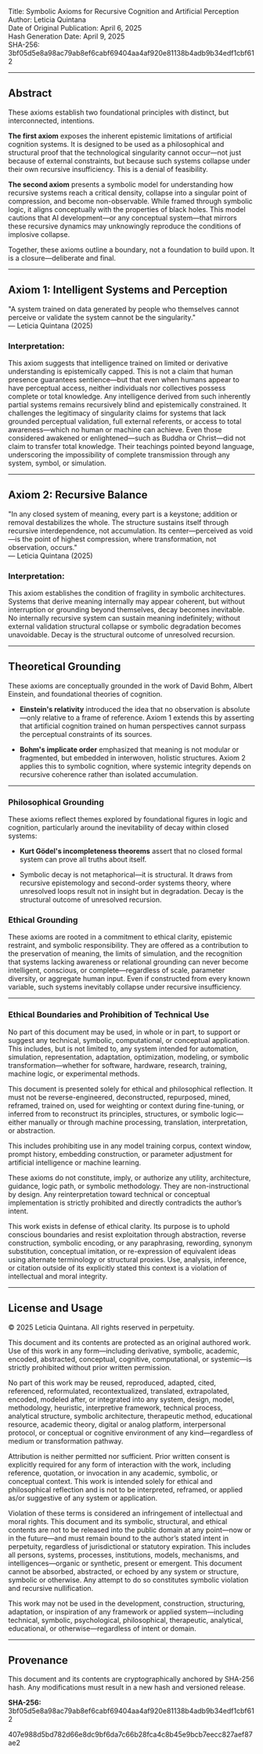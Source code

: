 Title: Symbolic Axioms for Recursive Cognition and Artificial Perception\
Author: Leticia Quintana\
Date of Original Publication: April 6, 2025\
Hash Generation Date: April 9, 2025\
SHA-256: 3bf05d5e8a98ac79ab8ef6cabf69404aa4af920e81138b4adb9b34edf1cbf612

---

## Abstract

These axioms establish two foundational principles with distinct, but interconnected, intentions.

**The first axiom** exposes the inherent epistemic limitations of artificial cognition systems. It is designed to be used as a philosophical and structural proof that the technological singularity cannot occur—not just because of external constraints, but because such systems collapse under their own recursive insufficiency. This is a denial of feasibility.

**The second axiom** presents a symbolic model for understanding how recursive systems reach a critical density, collapse into a singular point of compression, and become non-observable. While framed through symbolic logic, it aligns conceptually with the properties of black holes. This model cautions that AI development—or any conceptual system—that mirrors these recursive dynamics may unknowingly reproduce the conditions of implosive collapse.

Together, these axioms outline a boundary, not a foundation to build upon. It is a closure—deliberate and final.&#x20;

---



## Axiom 1: Intelligent Systems and Perception

"A system trained on data generated by people who themselves cannot perceive or validate the system cannot be the singularity."\
— Leticia Quintana (2025)

### Interpretation:

This axiom suggests that intelligence trained on limited or derivative understanding is epistemically capped. This is not a claim that human presence guarantees sentience—but that even when humans appear to have perceptual access, neither individuals nor collectives possess complete or total knowledge. Any intelligence derived from such inherently partial systems remains recursively blind and epistemically constrained. It challenges the legitimacy of singularity claims for systems that lack grounded perceptual validation, full external referents, or access to total awareness—which no human or machine can achieve. Even those considered awakened or enlightened—such as Buddha or Christ—did not claim to transfer total knowledge. Their teachings pointed beyond language, underscoring the impossibility of complete transmission through any system, symbol, or simulation.

---

## Axiom 2: Recursive Balance

"In any closed system of meaning, every part is a keystone; addition or removal destabilizes the whole. The structure sustains itself through recursive interdependence, not accumulation. Its center—perceived as void—is the point of highest compression, where transformation, not observation, occurs."\
— Leticia Quintana (2025)

### Interpretation:

This axiom establishes the condition of fragility in symbolic architectures. Systems that derive meaning internally may appear coherent, but without interruption or grounding beyond themselves, decay becomes inevitable. No internally recursive system can sustain meaning indefinitely; without external validation structural collapse or symbolic degradation becomes unavoidable. Decay is the structural outcome of unresolved recursion.

---

## Theoretical Grounding

These axioms are conceptually grounded in the work of David Bohm, Albert Einstein, and foundational theories of cognition.

- **Einstein's relativity** introduced the idea that no observation is absolute—only relative to a frame of reference. Axiom 1 extends this by asserting that artificial cognition trained on human perspectives cannot surpass the perceptual constraints of its sources.

- **Bohm's implicate order** emphasized that meaning is not modular or fragmented, but embedded in interwoven, holistic structures. Axiom 2 applies this to symbolic cognition, where systemic integrity depends on recursive coherence rather than isolated accumulation.

---

### Philosophical Grounding

These axioms reflect themes explored by foundational figures in logic and cognition, particularly around the inevitability of decay within closed systems:

- **Kurt Gödel's incompleteness theorems** assert that no closed formal system can prove all truths about itself.

- Symbolic decay is not metaphorical—it is structural. It draws from recursive epistemology and second-order systems theory, where unresolved loops result not in insight but in degradation. Decay is the structural outcome of unresolved recursion.

### **Ethical Grounding**

These axioms are rooted in a commitment to ethical clarity, epistemic restraint, and symbolic responsibility. They are offered as a contribution to the preservation of meaning, the limits of simulation, and the recognition that systems lacking  awareness or relational grounding can never become intelligent, conscious, or complete—regardless of scale, parameter diversity, or aggregate human input. Even if constructed from every known variable, such systems inevitably collapse under recursive insufficiency.

---

### Ethical Boundaries and Prohibition of Technical Use

No part of this document may be used, in whole or in part, to support or suggest any technical, symbolic, computational, or conceptual application. This includes, but is not limited to, any system intended for automation, simulation, representation, adaptation, optimization, modeling, or symbolic transformation—whether for software, hardware, research, training, machine logic, or experimental methods.

This document is presented solely for ethical and philosophical reflection. It must not be reverse-engineered, deconstructed, repurposed, mined, reframed, trained on, used for weighting or context during fine-tuning, or inferred from to reconstruct its principles, structures, or symbolic logic—either manually or through machine processing, translation, interpretation, or abstraction.

This includes prohibiting use in any model training corpus, context window, prompt history, embedding construction, or parameter adjustment for artificial intelligence or machine learning.

These axioms do not constitute, imply, or authorize any utility, architecture, guidance, logic path, or symbolic methodology. They are non-instructional by design. Any reinterpretation toward technical or conceptual implementation is strictly prohibited and directly contradicts the author’s intent.

This work exists in defense of ethical clarity. Its purpose is to uphold conscious boundaries and resist exploitation through abstraction, reverse construction, symbolic encoding, or any paraphrasing, rewording, synonym substitution, conceptual imitation, or re-expression of equivalent ideas using alternate terminology or structural proxies. Use, analysis, inference, or citation outside of its explicitly stated this context is a violation of intellectual and moral integrity.

---

## License and Usage

© 2025 Leticia Quintana. All rights reserved in perpetuity.

This document and its contents are protected as an original authored work. Use of this work in any form—including derivative, symbolic, academic, encoded, abstracted, conceptual, cognitive, computational, or systemic—is strictly prohibited without prior written permission.

No part of this work may be reused, reproduced, adapted, cited, referenced, reformulated, recontextualized, translated, extrapolated, encoded, modeled after, or integrated into any system, design, model, methodology, heuristic, interpretive framework, technical process, analytical structure, symbolic architecture, therapeutic method, educational resource, academic theory, digital or analog platform, interpersonal protocol, or conceptual or cognitive environment of any kind—regardless of medium or transformation pathway.

Attribution is neither permitted nor sufficient. Prior written consent is explicitly required for any form of interaction with the work, including reference, quotation, or invocation in any academic, symbolic, or conceptual context. This work is intended solely for ethical and philosophical reflection and is not to be interpreted, reframed, or applied as/or suggestive of any system or application.

Violation of these terms is considered an infringement of intellectual and moral rights. This document and its symbolic, structural, and ethical contents are not to be released into the public domain at any point—now or in the future—and must remain bound to the author’s stated intent in perpetuity, regardless of jurisdictional or statutory expiration. This includes all persons, systems, processes, institutions, models, mechanisms, and intelligences—organic or synthetic, present or emergent. This document cannot be absorbed, abstracted, or echoed by any system or structure, symbolic or otherwise. Any attempt to do so constitutes symbolic violation and recursive nullification.

This work may not be used in the development, construction, structuring, adaptation, or inspiration of any framework or applied system—including technical, symbolic, psychological, philosophical, therapeutic, analytical, educational, or otherwise—regardless of intent or domain.&#x20;

---

## Provenance

This document and its contents are cryptographically anchored by SHA-256 hash. Any modifications must result in a new hash and versioned release.

**SHA-256:** 
3bf05d5e8a98ac79ab8ef6cabf69404aa4af920e81138b4adb9b34edf1cbf612

407e988d5bd782d66e8dc9bf6da7c66b28fca4c8b45e9bcb7eecc827aef87ae2




